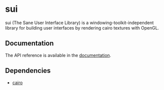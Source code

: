 # sui
sui (The Sane User Interface Library) is a windowing-toolkit-independent library for building user interfaces by rendering cairo textures with OpenGL.

## Documentation
The API reference is available in the [documentation](https://github.com/camoy/sui/tree/master/API.md).

## Dependencies
* [cairo](http://cairographics.org/)
